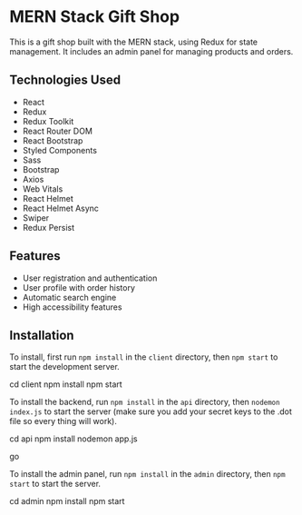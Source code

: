 # MERN Stack Gift Shop

This is a gift shop built with the MERN stack, using Redux for state management. It includes an admin panel for managing products and orders.

## Technologies Used

- React
- Redux
- Redux Toolkit
- React Router DOM
- React Bootstrap
- Styled Components
- Sass
- Bootstrap
- Axios
- Web Vitals
- React Helmet
- React Helmet Async
- Swiper
- Redux Persist

## Features

- User registration and authentication
- User profile with order history
- Automatic search engine
- High accessibility features

## Installation

To install, first run `npm install` in the `client` directory, then `npm start` to start the development server.

cd client
npm install
npm start


To install the backend, run `npm install` in the `api` directory, then `nodemon index.js` to start the server (make sure you add your secret keys to the .dot file so every thing will work).

cd api
npm install
nodemon app.js

go

To install the admin panel, run `npm install` in the `admin` directory, then `npm start` to start the server.

cd admin
npm install
npm start

